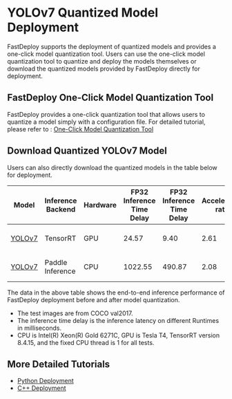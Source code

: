 # YOLOv7 Quantized Model Deployment

FastDeploy supports the deployment of quantized models and provides a one-click model quantization tool.
Users can use the one-click model quantization tool to quantize and deploy the models themselves or download the quantized models provided by FastDeploy directly for deployment.

## FastDeploy One-Click Model Quantization Tool

FastDeploy provides a one-click quantization tool that allows users to quantize a model simply with a configuration file.
For detailed tutorial, please refer to : [One-Click Model Quantization Tool](../../../../../tools/auto_compression/)

## Download Quantized YOLOv7 Model

Users can also directly download the quantized models in the table below for deployment.

| Model                                                                 | Inference Backend | Hardware | FP32 Inference Time Delay | FP32 Inference Time Delay | Acceleration ratio | FP32 mAP | INT8 mAP | Method                          |
| --------------------------------------------------------------------- | ----------------- | -------- | ------------------------- | ------------------------- | ------------------ | -------- | -------- | ------------------------------- |
| [YOLOv7](https://bj.bcebos.com/paddlehub/fastdeploy/yolov7_quant.tar) | TensorRT          | GPU      | 24.57                     | 9.40                      | 2.61               | 51.1     | 50.8     | Quantized distillation training |
| [YOLOv7](https://bj.bcebos.com/paddlehub/fastdeploy/yolov7_quant.tar) | Paddle Inference  | CPU      | 1022.55                   | 490.87                    | 2.08               | 51.1     | 46.3     | Quantized distillation training |

The data in the above table shows the end-to-end inference performance of FastDeploy deployment before and after model quantization.

- The test images are from COCO val2017.
- The inference time delay is the inference latency on different Runtimes in milliseconds.
- CPU is Intel(R) Xeon(R) Gold 6271C, GPU is Tesla T4, TensorRT version 8.4.15, and the fixed CPU thread is 1 for all tests.

## More Detailed Tutorials

- [Python Deployment](python)
- [C++ Deployment](cpp)
